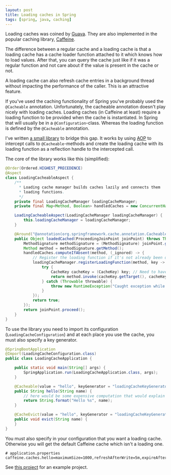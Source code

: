 ```yaml
---
layout: post
title: Loading caches in Spring
tags: [spring, java, caching]
---
```


Loading caches was coined by [Guava](https://github.com/google/guava). They are also
implemented in the popular caching library, [Caffeine](https://github.com/ben-manes/caffeine). 

The difference between a regular cache and a loading
cache is that a loading cache has a cache loader
function attached to it which knows how to load values.
After that, you can query the cache just like if it
was a regular function and not care about if the
value is present in the cache or not.

A loading cache can also refresh cache entries in
a background thread without impacting the performance
of the caller. This is an attractive feature.

If you've used the caching functionality of Spring you've
probably used the `@Cacheable` annotation. Unfortunately,
the cacheable annotation doesn't play nicely with loading caches.
Loading caches (in Caffeine at least) require a loading function
to be provided when the cache is instantiated. In Spring
that will usually be in a `@Configuration`-class. Whereas the
loading function is defined by the `@Cacheable` annotation.

I've written [a small library](https://github.com/plilja/spring-loading-caffeine) to bridge this gap.
It works by using [AOP](https://en.wikipedia.org/wiki/Aspect-oriented_programming) to intercept calls to `@Cacheable`-methods
and create the loading cache with its loading function as
a reflection handle to the intercepted call.

The core of the library works like this (simplified):

```java
@Order(Ordered.HIGHEST_PRECEDENCE)
@Aspect
class LoadingCacheableAspect {
    /**
      * Loading cache manager builds caches lazily and connects them
      * loading functions.
      */
    private final LoadingCacheManager loadingCacheManager;
    private final Map<Method, Boolean> handledCaches = new ConcurrentHashMap<>();

    LoadingCacheableAspect(LoadingCacheManager loadingCacheManager) {
        this.loadingCacheManager = loadingCacheManager;
    }

    @Around("@annotation(org.springframework.cache.annotation.Cacheable)")
    public Object loadedCached(ProceedingJoinPoint joinPoint) throws Throwable {
        MethodSignature methodSignature = (MethodSignature) joinPoint.getSignature();
        Method method = methodSignature.getMethod();
        handledCaches.computeIfAbsent(method, (_ignored) -> {
            // Register the loading function if it's not already been done
            loadingCacheManager.registerLoadingFunction(method, key -> {
                try {
                    CacheKey cacheKey = (CacheKey) key; // Need to have a specific cache key type
                    return method.invoke(cacheKey.getTarget(), cacheKey.getArgs());
                } catch (Throwable throwable) {
                    throw new RuntimeException("Caught exception while calling method", throwable);
                }
            });
            return true;
        });
        return joinPoint.proceed();
    }
}
```

To use the library you need to import its configuration (`LoadingCacheConfiguration`)
and at each place you use the cache, you must also specify a key generator. 

```java
@SpringBootApplication
@Import(LoadingCacheConfiguration.class)
public class LoadingCacheApplication {

    public static void main(String[] args) {
        SpringApplication.run(LoadingCacheApplication.class, args);
    }

    @Cacheable(value = "hello", keyGenerator = "loadingCacheKeyGenerator")
    public String hello(String name) {
        // here would be some expensive computation that would explain the need for caching
        return String.format("Hello %s", name);
    }

    @CacheEvict(value = "hello", keyGenerator = "loadingCacheKeyGenerator")
    public void evict(String name) {
    }
}
```
You must also specify in your configuration that you want a loading cache. Otherwise
you will get the default Caffeine cache which isn't a loading one.
```
# application.properties
caffeine.caches.hello=maximumSize=1000,refreshAfterWrite=5m,expireAfterWrite=60m,recordStats
```

See [this project](https://github.com/plilja/spring-loading-caffeine-example) for an example project.
